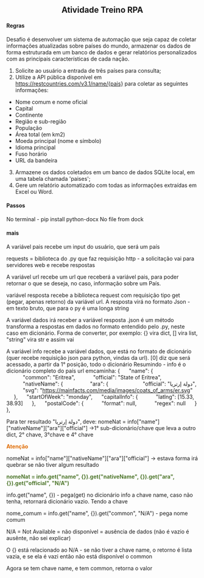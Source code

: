 ## <center> Atividade Treino RPA</center>

#### Regras
Desafio é desenvolver um sistema de automação que
seja capaz de coletar informações atualizadas sobre países do mundo, armazenar os dados
de forma estruturada em um banco de dados e gerar relatórios personalizados com as
principais características de cada nação.

1. Solicite ao usuário a entrada de três países para consulta;
2. Utilize a API pública disponível em https://restcountries.com/v3.1/name/{pais} para
coletar as seguintes informações:
- Nome comum e nome oficial
- Capital
- Continente
- Região e sub-região
- População
- Área total (em km2)
- Moeda principal (nome e símbolo)
- Idioma principal
- Fuso horário
- URL da bandeira
3. Armazene os dados coletados em um banco de dados SQLite local, em uma tabela
chamada 'paises';
4. Gere um relatório automatizado com todas as informações extraídas em Excel ou Word.

#### Passos

No terminal - pip install python-docx
No file from dock


#### mais

A variável pais recebe um input do usuário, que será um país

requests = biblioteca do .py que faz requisição http - a solicitação vai para servidores web e recebe respostas

A variável url recebe um url que receberá a variável pais, para poder retornar o que se deseja, no caso, informação sobre um País.

variável resposta recebe a biblioteca request com requisição tipo get (pegar, apenas retorno) da variável url. A resposta virá no formato Json - em texto bruto, que para o py é uma longa string

A variável dados irá receber a variável resposta
.json é um método transforma a respostas em dados no formato entendido pelo .py, neste caso em dicionário.
Forma de converter, por exemplo: {} vira dict, [] vira list, "string" vira str e assim vai

A variável info recebe a variável dados, que está no formato de dicionário (quer recebe requisição json para python, vindas da url). [0] diz que será acessado, a partir da 1° posição, todo o dicionário 
Resumindo - info é o dicionário completo do país
url emcaminha:
{
&nbsp;&nbsp;&nbsp;&nbsp;&nbsp;"name": {
&nbsp;&nbsp;&nbsp;&nbsp;&nbsp;&nbsp;&nbsp;&nbsp;&nbsp;&nbsp;&nbsp;"common": "Eritrea",
&nbsp;&nbsp;&nbsp;&nbsp;&nbsp;&nbsp;&nbsp;&nbsp;&nbsp;&nbsp;&nbsp;"official": "State of Eritrea",
&nbsp;&nbsp;&nbsp;&nbsp;&nbsp;&nbsp;&nbsp;&nbsp;&nbsp;&nbsp;&nbsp;"nativeName": {
&nbsp;&nbsp;&nbsp;&nbsp;&nbsp;&nbsp;&nbsp;&nbsp;&nbsp;&nbsp;&nbsp;&nbsp;&nbsp;&nbsp;&nbsp;&nbsp;&nbsp;"ara": {
&nbsp;&nbsp;&nbsp;&nbsp;&nbsp;&nbsp;&nbsp;&nbsp;&nbsp;&nbsp;&nbsp;&nbsp;&nbsp;&nbsp;&nbsp;&nbsp;&nbsp;&nbsp;&nbsp;&nbsp;&nbsp;&nbsp;"official": "دولة إرتريا",
&nbsp;&nbsp;&nbsp;&nbsp;&nbsp;&nbsp;&nbsp;&nbsp;&nbsp;&nbsp;&nbsp;"svg": "https://mainfacts.com/media/images/coats_of_arms/er.svg"
&nbsp;&nbsp;&nbsp;&nbsp;&nbsp;},
&nbsp;&nbsp;&nbsp;&nbsp;&nbsp;"startOfWeek": "monday",
&nbsp;&nbsp;&nbsp;&nbsp;&nbsp;"capitalInfo": {
&nbsp;&nbsp;&nbsp;&nbsp;&nbsp;&nbsp;&nbsp;&nbsp;&nbsp;&nbsp;&nbsp;"latlng": [15.33, 38.93]
&nbsp;&nbsp;&nbsp;&nbsp;&nbsp;},
&nbsp;&nbsp;&nbsp;&nbsp;&nbsp;"postalCode": {
&nbsp;&nbsp;&nbsp;&nbsp;&nbsp;&nbsp;&nbsp;&nbsp;&nbsp;&nbsp;&nbsp;"format": null,
&nbsp;&nbsp;&nbsp;&nbsp;&nbsp;&nbsp;&nbsp;&nbsp;&nbsp;&nbsp;&nbsp;"regex": null
&nbsp;&nbsp;&nbsp;&nbsp;&nbsp;}
},

Para ter resultado "دولة إرتريا", deve:
nomeNat = info["name"]["nativeName"]["ara"]["official"] ->1° sub-dicionário/chave que leva a outro dict, 2° chave, 3°chave e 4° chave

<span style="color: #E06D06 ;"><b> Atenção</b></span>

nomeNat = info["name"]["nativeName"]["ara"]["official"] -> estava forma irá quebrar se não tiver algum resultado

<span style="color: #4f772d;"><b> nomeNat = info.get("name", {}).get("nativeName", {}).get("ara", {}).get("official", "N/A")</b></span>

info.get("name", {}) - pega(get) no dicionário info a chave name, caso não tenha, retornará dicionário vazio. Tendo a chave

nome_comum = info.get("name", {}).get("common", "N/A") - pega nome comum

N/A = Not Available = não disponível = ausência de dados (não é vazio é ausênte, não sei explicar)

O {} está relacionado ao N/A - se não tiver a chave name, o retorno é lista vazia, e se ela é vazi então não está disponível o common

Agora se tem chave name, e tem common, retorna o valor